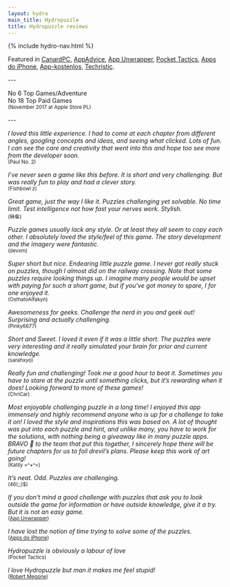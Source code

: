 ```yaml
---
layout: hydro
main_title: Hydropuzzle
title: Hydropuzzle reviews
---
```


{% include hydro-nav.html %}

Featured in
[CanardPC](/hydropuzzle/reviews/canardpc/),
[AppAdvice](https://appadvice.com/appnn/2018/02/todays-apps-gone-free-hydropuzzle-pinz-sentence-builder-master-and-more),
[App Unwrapper](https://appunwrapper.com/2018/02/20/my-week-unwrapped-january-20-2018/),
[Pocket Tactics](https://www.pockettactics.com/reviews/review-hydropuzzle/),
[Apps do iPhone](/hydropuzzle/reviews/appsdoiphone/),
[App-kostenlos](http://www.app-kostenlos.de/2018/02/18/wer-hat-die-wasserversorgung-gekappt-premium-spiel-hydropuzzle-kurzzeitig-gratis-fuer-iphone-und-ipad/),
[Techristic](https://www.techristic.com/todays-apps-gone-free-hydropuzzle-pinz-sentence-builder-master-and-more/).

<p>---</p>

No 6 Top Games/Adventure<br>No 18 Top Paid Games
<br><small>(November 2017 at Apple Store PL)</small>

<p>---</p>

_I loved this little experience. I had to come at each chapter from different angles, googling concepts and ideas, and seeing what clicked. Lots of fun. I can see the care and creativity that went into this and hope too see more from the developer soon._
<br><small>(Paul No. 2)</small>

_I’ve never seen a game like this before. It is short and very challenging. But was really fun to play and had a clever story._
<br><small>(Fishbowl z)</small>

_Great game, just the way I like it. Puzzles challenging yet solvable. No time limit. Test intelligence not how fast your nerves work. Stylish._
<br><small>(絲隹)</small>

_Puzzle games usually lack any style. Or at least they all seem to copy each other. I absolutely loved the style/feel of this game. The story development and the imagery were fantastic._
<br><small>(devxm)</small>

_Super short but nice. Endearing little puzzle game. I never got really stuck on puzzles, though I almost did on the railway crossing. Note that some puzzles require looking things up. I imagine many people would be upset with paying for such a short game, but if you've got money to spare, I for one enjoyed it._
<br><small>(OsthatoAlfakyn)</small>

_Awesomeness for geeks. Challenge the nerd in you and geek out! Surprising and actually challenging._
<br><small>(Pinky6677)</small>

_Short and Sweet. I loved it even if it was a little short. The puzzles were very interesting and it really simulated your brain for prior and current knowledge._
<br><small>(sarahxyo)</small>

_Really fun and challenging! Took me a good hour to beat it. Sometimes you have to stare at the puzzle until something clicks, but it’s rewarding when it does! Looking forward to more of these games!_
<br><small>(ChriCar)</small>

_Most enjoyable challenging puzzle in a long time!
I enjoyed this app immensely and highly recommend anyone who is up for a challenge to take it on! I loved the style and inspirations this was based on. A lot of thought was put into each puzzle and hint, and unlike many, you have to work for the solutions, with nothing being a giveaway like in many puzzle apps. BRAVO 👏 to the team that put this together, I sincerely hope there will be future chapters for us to foil drevil’s plans. Please keep this work of art going!_
<br><small>(Katily =^•^=)</small>

_It’s neat. Odd. Puzzles are challenging._
<br><small>(46(;;)$)</small>

_If you don't mind a good challenge with puzzles that ask you to look outside the game for information or have outside knowledge, give it a try. But it is not an easy game._
<br><small>([App Unwrapper](https://appunwrapper.com/2018/02/20/my-week-unwrapped-january-20-2018/))</small>

_I have lost the notion of time trying to solve some of the puzzles._
<br><small>([Apps do iPhone](/hydropuzzle/reviews/appsdoiphone "Hydropuzzle review"))</small>

_Hydropuzzle is obviously a labour of love_
<br><small>(Pocket Tactics)</small>

_I love Hydropuzzle but man it makes me feel stupid!_
<br><small>([Robert Megone](https://twitter.com/robertmegone/))</small>
